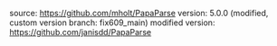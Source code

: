 source: https://github.com/mholt/PapaParse
version: 5.0.0 (modified, custom version branch: fix609_main)
modified version: https://github.com/janisdd/PapaParse
